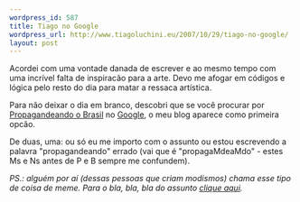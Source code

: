 ```yaml
--- 
wordpress_id: 587
title: Tiago no Google
wordpress_url: http://www.tiagoluchini.eu/2007/10/29/tiago-no-google/
layout: post
---
```

Acordei com uma vontade danada de escrever e ao mesmo tempo com uma incrível falta de inspiracão para a arte. Devo me afogar em códigos e lógica pelo resto do dia para matar a ressaca artística.

Para não deixar o dia em branco, descobri que se você procurar por [Propagandeando o Brasil](http://www.google.com/search?source=ig&amp;hl=en&amp;rlz=&amp;q=propagandeando+o+brasil&amp;btnG=Google+Search) no [Google](http://www.google.com), o meu blog aparece como primeira opcão.

De duas, uma: ou só eu me importo com o assunto ou estou escrevendo a palavra "propagandeando" errado (vai que é "propagaMdeaMdo" - estes Ms e Ns antes de P e B sempre me confundem).

_PS.: alguém por aí (dessas pessoas que criam modismos) chama esse tipo de coisa de meme. Para o bla, bla, bla do assunto [clique aqui](http://en.wikipedia.org/wiki/Meme)._
